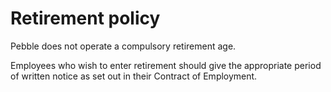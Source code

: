 # Retirement policy
Pebble does not operate a compulsory retirement age.

Employees who wish to enter retirement should give the appropriate period of written notice as set out in their Contract of Employment.
